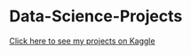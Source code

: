 # Data-Science-Projects

[Click here to see my projects on Kaggle](https://www.kaggle.com/ivessantos) 

